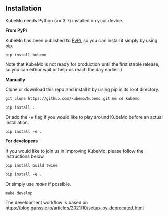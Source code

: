 ## Installation

KubeMo needs Python (>= 3.7) installed on your device.

**From PyPi**

KubeMo has been published to [PyPi](https://pypi.org/), so you can install it simply by using pip.

```
pip install kubemo
```

Note that KubeMo is not ready for production until the first stable release, so you can eithor wait or help us reach the day earlier :)

**Manually**

Clone or download this repo and install it by using pip in its root directory.

```
git clone https://github.com/kubemo/kubemo.git && cd kubemo

pip install .
```

Or add the `-e` flag if you would like to play around KubeMo before an actual installation.

```
pip install -e .
```

**For developers**

If you would like to join us in improving KubeMo, please follow the instructions below.

```
pip install build twine

pip install -e .
```

Or simply use *make* if possible.

```
make develop
```

The development workflow is based on https://blog.ganssle.io/articles/2021/10/setup-py-deprecated.html